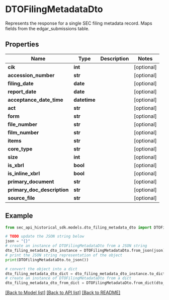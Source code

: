 # DTOFilingMetadataDto

Represents the response for a single SEC filing metadata record.  Maps fields from the edgar_submissions table.

## Properties

Name | Type | Description | Notes
------------ | ------------- | ------------- | -------------
**cik** | **int** |  | [optional] 
**accession_number** | **str** |  | [optional] 
**filing_date** | **date** |  | [optional] 
**report_date** | **date** |  | [optional] 
**acceptance_date_time** | **datetime** |  | [optional] 
**act** | **str** |  | [optional] 
**form** | **str** |  | [optional] 
**file_number** | **str** |  | [optional] 
**film_number** | **str** |  | [optional] 
**items** | **str** |  | [optional] 
**core_type** | **str** |  | [optional] 
**size** | **int** |  | [optional] 
**is_xbrl** | **bool** |  | [optional] 
**is_inline_xbrl** | **bool** |  | [optional] 
**primary_document** | **str** |  | [optional] 
**primary_doc_description** | **str** |  | [optional] 
**source_file** | **str** |  | [optional] 

## Example

```python
from sec_api_historical_sdk.models.dto_filing_metadata_dto import DTOFilingMetadataDto

# TODO update the JSON string below
json = "{}"
# create an instance of DTOFilingMetadataDto from a JSON string
dto_filing_metadata_dto_instance = DTOFilingMetadataDto.from_json(json)
# print the JSON string representation of the object
print(DTOFilingMetadataDto.to_json())

# convert the object into a dict
dto_filing_metadata_dto_dict = dto_filing_metadata_dto_instance.to_dict()
# create an instance of DTOFilingMetadataDto from a dict
dto_filing_metadata_dto_from_dict = DTOFilingMetadataDto.from_dict(dto_filing_metadata_dto_dict)
```
[[Back to Model list]](../README.md#documentation-for-models) [[Back to API list]](../README.md#documentation-for-api-endpoints) [[Back to README]](../README.md)


